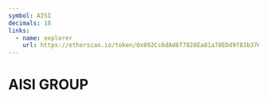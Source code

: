 ```yaml
---
symbol: AISI
decimals: 18
links:
  - name: explorer
    url: https://etherscan.io/token/0x092Cc6dAd6f7828Ea81a78EDd9f83b376BDf888d
---
```


# AISI GROUP
